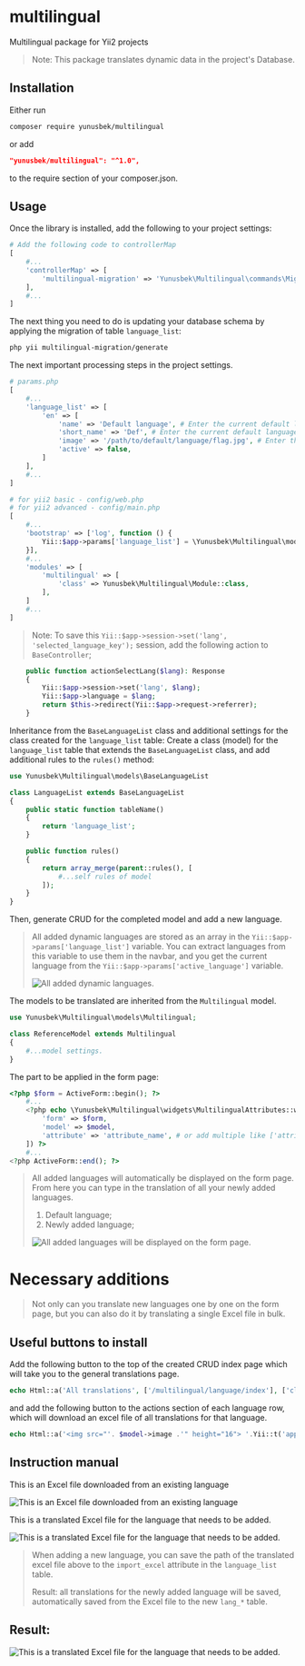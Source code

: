 multilingual
===========================

Multilingual package for Yii2 projects
> Note: This package translates dynamic data in the project's Database.
>

Installation
------------

Either run

```sh
composer require yunusbek/multilingual
```

or add

```json
"yunusbek/multilingual": "^1.0",
```

to the require section of your composer.json.

Usage
------------

Once the library is installed, add the following to your project settings:

```php
# Add the following code to controllerMap
[
    #...
    'controllerMap' => [
        'multilingual-migration' => 'Yunusbek\Multilingual\commands\Migrations',
    ],
    #...
]
```

The next thing you need to do is updating your database schema by applying the migration of table ```language_list```:

```sh
php yii multilingual-migration/generate
```

The next important processing steps in the project settings.

```php
# params.php
[
    #...
    'language_list' => [
        'en' => [
            'name' => 'Default language', # Enter the current default language in your project.
            'short_name' => 'Def', # Enter the current default language short name.
            'image' => '/path/to/default/language/flag.jpg', # Enter the path to the current default language flag image. 
            'active' => false,
        ]
    ],
    #...
]

# for yii2 basic - config/web.php
# for yii2 advanced - config/main.php
[
    #...
    'bootstrap' => ['log', function () {
        Yii::$app->params['language_list'] = \Yunusbek\Multilingual\models\LanguageManager::getAllLanguages('lang'); # The "lang" parameter is a key to Yii::$app->session->set('lang', 'selected_language_key').
    }],
    #...
    'modules' => [
        'multilingual' => [
            'class' => Yunusbek\Multilingual\Module::class,
        ],
    ]
    #...
]
```
> Note: To save this ```Yii::$app->session->set('lang', 'selected_language_key');``` session, add the following action to ```BaseController```;
> 

```php
    public function actionSelectLang($lang): Response
    {
        Yii::$app->session->set('lang', $lang);
        Yii::$app->language = $lang;
        return $this->redirect(Yii::$app->request->referrer);
    }
```

Inheritance from the ```BaseLanguageList``` class and additional settings for the class created for the ```language_list``` table:
Create a class (model) for the ```language_list``` table that extends the ```BaseLanguageList``` class, and add additional rules to the ```rules()``` method:

````php
use Yunusbek\Multilingual\models\BaseLanguageList

class LanguageList extends BaseLanguageList
{
    public static function tableName()
    {
        return 'language_list';
    }

    public function rules()
    {
        return array_merge(parent::rules(), [
            #...self rules of model
        ]);
    }
}
````
Then, generate CRUD for the completed model and add a new language.
>All added dynamic languages are stored as an array in the ```Yii::$app->params['language_list']``` variable. You can extract languages from this variable to use them in the navbar,
>and you get the current language from the ```Yii::$app->params['active_language']``` variable.
> 
>![All added dynamic languages.](https://github.com/yunusbek9669/multilingual/blob/main/dist/img/language_list.jpg)

The models to be translated are inherited from the ```Multilingual``` model.

```php
use Yunusbek\Multilingual\models\Multilingual;

class ReferenceModel extends Multilingual
{
    #...model settings.
}
```

The part to be applied in the form page:

```php
<?php $form = ActiveForm::begin(); ?>
    #...
    <?php echo \Yunusbek\Multilingual\widgets\MultilingualAttributes::widget([
        'form' => $form,
        'model' => $model,
        'attribute' => 'attribute_name', # or add multiple like ['attribute_name', 'second_attribute_name']
    ]) ?>
    #...
<?php ActiveForm::end(); ?>
```
> All added languages will automatically be displayed on the form page. From here you can type in the translation of all your newly added languages.
>1) Default language;
>2) Newly added language;
>
>![All added languages will be displayed on the form page.](https://github.com/yunusbek9669/multilingual/blob/main/dist/img/form.jpg)


Necessary additions
===========================

>Not only can you translate new languages one by one on the form page, but you can also do it by translating a single Excel file in bulk.

Useful buttons to install
------------
Add the following button to the top of the created CRUD index page which will take you to the general translations page.

````php
echo Html::a('All translations', ['/multilingual/language/index'], ['class' => 'btn btn-primary', 'target' => '_blank']);
````

and add the following button to the actions section of each language row, which will download an excel file of all translations for that language.

````php
echo Html::a('<img src="'. $model->image .'" height="16"> '.Yii::t('app', 'Export Excel'), ['/multilingual/language/export-to-excel', 'table_name' => $model->table], ['class'=> 'btn btn-info', 'data-pjax' => '0'])
````


Instruction manual
------------

This is an Excel file downloaded from an existing language

![This is an Excel file downloaded from an existing language](https://github.com/yunusbek9669/multilingual/blob/main/dist/img/excel1.jpg)

This is a translated Excel file for the language that needs to be added.

![This is a translated Excel file for the language that needs to be added.](https://github.com/yunusbek9669/multilingual/blob/main/dist/img/excel2.jpg)

> When adding a new language, you can save the path of the translated excel file above to the ```import_excel``` attribute in the ```language_list``` table.
> 
> Result: all translations for the newly added language will be saved, automatically saved from the Excel file to the new ```lang_*``` table.
>

Result:
------------

![This is a translated Excel file for the language that needs to be added.](https://github.com/yunusbek9669/multilingual/blob/main/dist/img/result.jpg)
